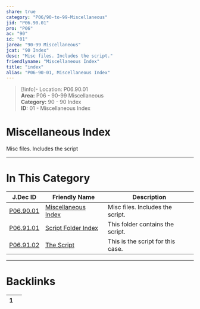 ```yaml
---  
share: true  
category: "P06/90-to-99-Miscellaneous"  
jid: "P06.90.01"  
pro: "P06"  
ac: "90"  
id: "01"  
jarea: "90-99 Miscellaneous"  
jcat: "90 Index"  
desc: "Misc files. Includes the script."  
friendlyname: "Miscellaneous Index"  
title: "index"  
alias: "P06-90-01, Miscellaneous Index"  
---  
```

>[!info]- Location: P06.90.01  
>**Area:** P06 - 90-99 Miscellaneous  
>**Category:** 90 - 90 Index  
>**ID:** 01 - Miscellaneous Index  
  
# Miscellaneous Index  
  
Misc files. Includes the script  
  
  
  
---  
# In This Category  
  
| J.Dec ID                                                                                          | Friendly Name                                                                                       | Description                       |  
| ------------------------------------------------------------------------------------------------- | --------------------------------------------------------------------------------------------------- | --------------------------------- |  
| [P06.90.01](index.md)                   | [Miscellaneous Index](index.md)           | Misc files. Includes the script.  |  
| [P06.91.01](./91-Script/index.md)         | [Script Folder Index](./91-Script/index.md) | This folder contains the script.  |  
| [P06.91.02](./91-Script/92-The-Script.md) | [The Script](./91-Script/92-The-Script.md)  | This is the script for this case. |  
  
  
---  
# Backlinks  
<div><table class="dataview table-view-table"><thead class="table-view-thead"><tr class="table-view-tr-header"><th class="table-view-th"><span></span><span class="dataview small-text">1</span></th><th class="table-view-th"><span></span></th></tr></thead><tbody class="table-view-tbody"></tbody></table></div>